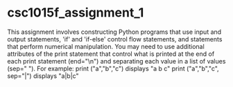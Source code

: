 # csc1015f_assignment_1
This assignment involves constructing Python programs that use input and output statements, 'if' and 'if-else' control flow statements, and statements that perform numerical manipulation. You may need to use additional attributes of the print statement that control what is printed at the end of each print statement (end="\n") and separating each value in a list of values (sep=" "). For example: print ("a","b","c") displays "a b c" print ("a","b","c", sep="|") displays "a|b|c"
